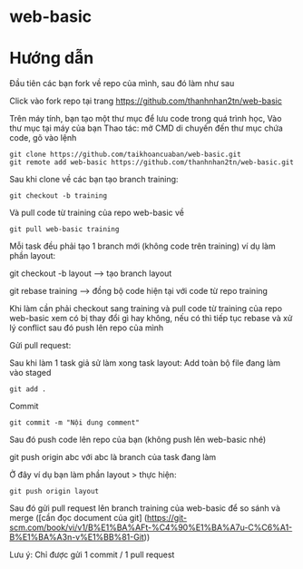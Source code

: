 # web-basic
# Hướng dẫn
Đầu tiên các bạn fork về repo của mình, sau đó làm như sau

Click vào fork repo tại trang https://github.com/thanhnhan2tn/web-basic

Trên máy tính, bạn tạo một thư mục để lưu code trong quá trình học,
Vào thư mục tại máy của bạn Thao tác: mở CMD di chuyến đến thư mục chứa code, gõ vào lệnh
```
git clone https://github.com/taikhoancuaban/web-basic.git
git remote add web-basic https://github.com/thanhnhan2tn/web-basic.git
```
Sau khi clone về các bạn tạo branch training:
```
git checkout -b training
```

Và pull code từ training của repo web-basic về

```
git pull web-basic training
```

Mỗi task đều phải tạo 1 branch mới (không code trên training) ví dụ làm phần layout:

git checkout -b layout --> tạo branch layout

git rebase training --> đồng bộ code hiện tại với code từ repo training

Khi làm cần phải checkout sang training và pull code từ training của repo web-basic xem có bị thay đổi gì hay không, nếu có thì tiếp tục rebase và xử lý conflict sau đó push lên repo của mình

Gửi pull request:

Sau khi làm 1 task giả sử làm xong task layout: Add toàn bộ file đang làm vào staged

```
git add .
```

Commit
```
git commit -m "Nội dung comment"
```

Sau đó push code lên repo của bạn (không push lên web-basic nhé)

git push origin abc với abc là branch của task đang làm

Ở đây ví dụ bạn làm phần layout > thực hiện:
```
git push origin layout
```

Sau đó gửi pull request lên branch training của web-basic để so sánh và merge ([cần đọc document của git] (https://git-scm.com/book/vi/v1/B%E1%BA%AFt-%C4%90%E1%BA%A7u-C%C6%A1-B%E1%BA%A3n-v%E1%BB%81-Git))

Lưu ý: Chỉ được gửi 1 commit / 1 pull request

